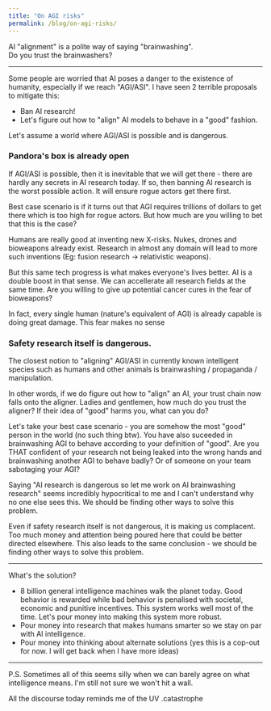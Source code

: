 ```yaml
---
title: "On AGI risks"
permalink: /blog/on-agi-risks/
---
```

AI "alignment" is a polite way of saying "brainwashing".  
Do you trust the brainwashers?  

---

Some people are worried that AI poses a danger to the existence of humanity, especially if we reach "AGI/ASI". I have seen 2 terrible proposals to mitigate this:
- Ban AI research!
- Let's figure out how to "align" AI models to behave in a "good" fashion.

Let's assume a world where AGI/ASI is possible and is dangerous.

### Pandora's box is already open
If AGI/ASI is possible, then it is inevitable that we will get there - there are hardly any secrets in AI research today. If so, then banning AI research is the worst possible action. It will ensure rogue actors get there first.  

Best case scenario is if it turns out that AGI requires trillions of dollars to get there which is too high for rogue actors. But how much are you willing to bet that this is the case?  

Humans are really good at inventing new X-risks. Nukes, drones and bioweapons already exist. Research in almost any domain will lead to more such inventions (Eg: fusion research -> relativistic weapons). 

But this same tech progress is what makes everyone's lives better. AI is a double boost in that sense. We can accellerate all research fields at the same time. Are you willing to give up potential cancer cures in the fear of bioweapons? 
 
In fact, every single human (nature's equivalent of AGI) is already capable is doing great damage. This fear makes no sense

### Safety research itself is dangerous. 
The closest notion to "aligning" AGI/ASI in currently known intelligent species such as humans and other animals is brainwashing / propaganda / manipulation. 

In other words, if we do figure out how to "align" an AI, your trust chain now falls onto the aligner. Ladies and gentlemen, how much do you trust the aligner? If their idea of "good" harms you, what can you do?  

Let's take your best case scenario - you are somehow the most "good" person in the world (no such thing btw). You have also suceeded in brainwashing AGI to behave according to your definition of "good". Are you THAT confident of your research not being leaked into the wrong hands and brainwashing another AGI to behave badly? Or of someone on your team sabotaging your AGI?

Saying "AI research is dangerous so let me work on AI brainwashing research" seems incredibly hypocritical to me and I can't understand why no one else sees this. We should be finding other ways to solve this problem.

Even if safety research itself is not dangerous, it is making us complacent. Too much money and attention being poured here that could be better directed elsewhere. This also leads to the same conclusion - we should be finding other ways to solve this problem.

---
What's the solution?
- 8 billion general intelligence machines walk the planet today. Good behavior is rewarded while bad behavior is penalised with societal, economic and punitive incentives. This system works well most of the time. Let's pour money into making this system more robust.
- Pour money into research that makes humans smarter so we stay on par with AI intelligence.
- Pour money into thinking about alternate solutions (yes this is a cop-out for now. I will get back when I have more ideas)

---
P.S.
Sometimes all of this seems silly when we can barely agree on what intelligence means. I'm still not sure we won't hit a wall.

All the discourse today reminds me of the UV .catastrophe 